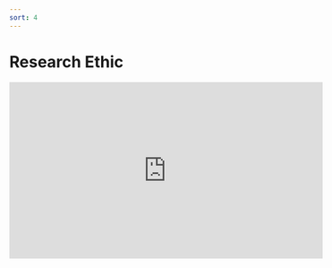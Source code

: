 ```yaml
---
sort: 4
---
```


# Research Ethic


<iframe width="560" height="315" src="https://www.youtube.com/embed/KadShdGbxqk" 
        title="YouTube video player" frameborder="0" 
        allow="accelerometer; autoplay; clipboard-write; encrypted-media; gyroscope; picture-in-picture" 
        allowfullscreen></iframe>

